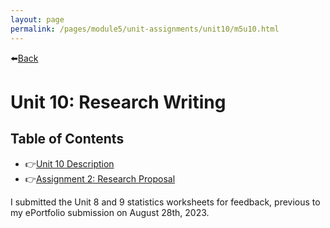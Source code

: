 ```yaml
---
layout: page
permalink: /pages/module5/unit-assignments/unit10/m5u10.html
---
```


⬅️[Back](/pages/module5.html)

# Unit 10: Research Writing

## Table of Contents

- 👉[Unit 10 Description](/pages/module5/unit-assignments/unit10/m5u10-description.html)
- 👉[Assignment 2: Research Proposal](/pages/module5/assignment2/m5a2.html)

I submitted the Unit 8 and 9 statistics worksheets for feedback, previous to my ePortfolio submission on August 28th, 2023.
